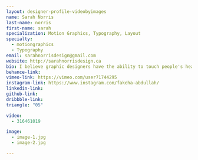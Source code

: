 ```yaml
---
layout: designer-profile-videobyimages
name: Sarah Norris
last-name: norris
first-name: sarah
specialization: Motion Graphics, Typography, Layout
specialty:
  - motiongraphics
  - Typography
email: sarahnorrisdesign@gmail.com
website: http://sarahnorrisdesign.ca
bio: I believe graphic designers have the ability to touch people's hearts, minds, and lives through the work we do. Innovation is a requirement for this new world of design we are approaching and I want to be a part of the journey that takes us there.
behance-link:
vimeo-link: https://vimeo.com/user71744295
instagram-link: https://www.instagram.com/fakeha-abdullah/
linkedin-link:
github-link:
dribbble-link:
triangle: "05"

video:
  - 316461019

image:
  - image-1.jpg
  - image-2.jpg

---
```

